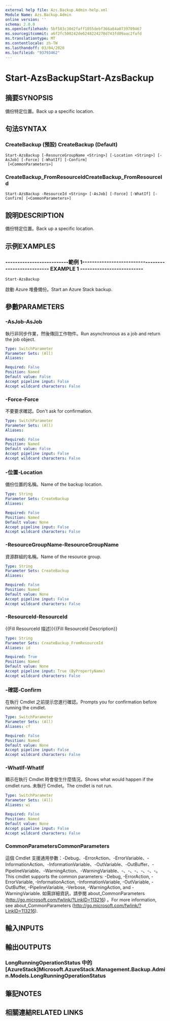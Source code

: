 ```yaml
---
external help file: Azs.Backup.Admin-help.xml
Module Name: Azs.Backup.Admin
online version: ''
schema: 2.0.0
ms.openlocfilehash: 5bf583c30d2faff1055debf366a84a0739789467
ms.sourcegitcommit: a6f2fc500242de6248224278d743fd09aac2fafd
ms.translationtype: MT
ms.contentlocale: zh-TW
ms.lasthandoff: 03/04/2020
ms.locfileid: "93793462"
---
```

# <span data-ttu-id="1acbc-101">Start-AzsBackup</span><span class="sxs-lookup"><span data-stu-id="1acbc-101">Start-AzsBackup</span></span>

## <span data-ttu-id="1acbc-102">摘要</span><span class="sxs-lookup"><span data-stu-id="1acbc-102">SYNOPSIS</span></span>
<span data-ttu-id="1acbc-103">備份特定位置。</span><span class="sxs-lookup"><span data-stu-id="1acbc-103">Back up a specific location.</span></span>

## <span data-ttu-id="1acbc-104">句法</span><span class="sxs-lookup"><span data-stu-id="1acbc-104">SYNTAX</span></span>

### <span data-ttu-id="1acbc-105">CreateBackup (預設) </span><span class="sxs-lookup"><span data-stu-id="1acbc-105">CreateBackup (Default)</span></span>
```
Start-AzsBackup [-ResourceGroupName <String>] [-Location <String>] [-AsJob] [-Force] [-WhatIf] [-Confirm]
 [<CommonParameters>]
```

### <span data-ttu-id="1acbc-106">CreateBackup_FromResourceId</span><span class="sxs-lookup"><span data-stu-id="1acbc-106">CreateBackup_FromResourceId</span></span>
```
Start-AzsBackup -ResourceId <String> [-AsJob] [-Force] [-WhatIf] [-Confirm] [<CommonParameters>]
```

## <span data-ttu-id="1acbc-107">說明</span><span class="sxs-lookup"><span data-stu-id="1acbc-107">DESCRIPTION</span></span>
<span data-ttu-id="1acbc-108">備份特定位置。</span><span class="sxs-lookup"><span data-stu-id="1acbc-108">Back up a specific location.</span></span>

## <span data-ttu-id="1acbc-109">示例</span><span class="sxs-lookup"><span data-stu-id="1acbc-109">EXAMPLES</span></span>

### <span data-ttu-id="1acbc-110">--------------------------範例 1--------------------------</span><span class="sxs-lookup"><span data-stu-id="1acbc-110">-------------------------- EXAMPLE 1 --------------------------</span></span>
```
Start-AzsBackup
```

<span data-ttu-id="1acbc-111">啟動 Azure 堆疊備份。</span><span class="sxs-lookup"><span data-stu-id="1acbc-111">Start an Azure Stack backup.</span></span>

## <span data-ttu-id="1acbc-112">參數</span><span class="sxs-lookup"><span data-stu-id="1acbc-112">PARAMETERS</span></span>

### <span data-ttu-id="1acbc-113">-AsJob</span><span class="sxs-lookup"><span data-stu-id="1acbc-113">-AsJob</span></span>
<span data-ttu-id="1acbc-114">執行非同步作業，然後傳回工作物件。</span><span class="sxs-lookup"><span data-stu-id="1acbc-114">Run asynchronous as a job and return the job object.</span></span>

```yaml
Type: SwitchParameter
Parameter Sets: (All)
Aliases: 

Required: False
Position: Named
Default value: False
Accept pipeline input: False
Accept wildcard characters: False
```

### <span data-ttu-id="1acbc-115">-Force</span><span class="sxs-lookup"><span data-stu-id="1acbc-115">-Force</span></span>
<span data-ttu-id="1acbc-116">不要要求確認。</span><span class="sxs-lookup"><span data-stu-id="1acbc-116">Don't ask for confirmation.</span></span>

```yaml
Type: SwitchParameter
Parameter Sets: (All)
Aliases: 

Required: False
Position: Named
Default value: False
Accept pipeline input: False
Accept wildcard characters: False
```

### <span data-ttu-id="1acbc-117">-位置</span><span class="sxs-lookup"><span data-stu-id="1acbc-117">-Location</span></span>
<span data-ttu-id="1acbc-118">備份位置的名稱。</span><span class="sxs-lookup"><span data-stu-id="1acbc-118">Name of the backup location.</span></span>

```yaml
Type: String
Parameter Sets: CreateBackup
Aliases: 

Required: False
Position: Named
Default value: None
Accept pipeline input: False
Accept wildcard characters: False
```

### <span data-ttu-id="1acbc-119">-ResourceGroupName</span><span class="sxs-lookup"><span data-stu-id="1acbc-119">-ResourceGroupName</span></span>
<span data-ttu-id="1acbc-120">資源群組的名稱。</span><span class="sxs-lookup"><span data-stu-id="1acbc-120">Name of the resource group.</span></span>

```yaml
Type: String
Parameter Sets: CreateBackup
Aliases: 

Required: False
Position: Named
Default value: None
Accept pipeline input: False
Accept wildcard characters: False
```

### <span data-ttu-id="1acbc-121">-ResourceId</span><span class="sxs-lookup"><span data-stu-id="1acbc-121">-ResourceId</span></span>
<span data-ttu-id="1acbc-122">{{Fill ResourceId 描述}}</span><span class="sxs-lookup"><span data-stu-id="1acbc-122">{{Fill ResourceId Description}}</span></span>

```yaml
Type: String
Parameter Sets: CreateBackup_FromResourceId
Aliases: id

Required: True
Position: Named
Default value: None
Accept pipeline input: True (ByPropertyName)
Accept wildcard characters: False
```

### <span data-ttu-id="1acbc-123">-確認</span><span class="sxs-lookup"><span data-stu-id="1acbc-123">-Confirm</span></span>
<span data-ttu-id="1acbc-124">在執行 Cmdlet 之前提示您進行確認。</span><span class="sxs-lookup"><span data-stu-id="1acbc-124">Prompts you for confirmation before running the cmdlet.</span></span>

```yaml
Type: SwitchParameter
Parameter Sets: (All)
Aliases: cf

Required: False
Position: Named
Default value: None
Accept pipeline input: False
Accept wildcard characters: False
```

### <span data-ttu-id="1acbc-125">-WhatIf</span><span class="sxs-lookup"><span data-stu-id="1acbc-125">-WhatIf</span></span>
<span data-ttu-id="1acbc-126">顯示在執行 Cmdlet 時會發生什麼情況。</span><span class="sxs-lookup"><span data-stu-id="1acbc-126">Shows what would happen if the cmdlet runs.</span></span>
<span data-ttu-id="1acbc-127">未執行 Cmdlet。</span><span class="sxs-lookup"><span data-stu-id="1acbc-127">The cmdlet is not run.</span></span>

```yaml
Type: SwitchParameter
Parameter Sets: (All)
Aliases: wi

Required: False
Position: Named
Default value: None
Accept pipeline input: False
Accept wildcard characters: False
```

### <span data-ttu-id="1acbc-128">CommonParameters</span><span class="sxs-lookup"><span data-stu-id="1acbc-128">CommonParameters</span></span>
<span data-ttu-id="1acbc-129">這個 Cmdlet 支援通用參數：-Debug、-ErrorAction、-ErrorVariable、-InformationAction、-InformationVariable、-OutVariable、-OutBuffer、-PipelineVariable、-WarningAction、-WarningVariable、-、-、-、-、-、-。</span><span class="sxs-lookup"><span data-stu-id="1acbc-129">This cmdlet supports the common parameters: -Debug, -ErrorAction, -ErrorVariable, -InformationAction, -InformationVariable, -OutVariable, -OutBuffer, -PipelineVariable, -Verbose, -WarningAction, and -WarningVariable.</span></span> <span data-ttu-id="1acbc-130">如需詳細資訊，請參閱 about_CommonParameters (http://go.microsoft.com/fwlink/?LinkID=113216) 。</span><span class="sxs-lookup"><span data-stu-id="1acbc-130">For more information, see about_CommonParameters (http://go.microsoft.com/fwlink/?LinkID=113216).</span></span>

## <span data-ttu-id="1acbc-131">輸入</span><span class="sxs-lookup"><span data-stu-id="1acbc-131">INPUTS</span></span>

## <span data-ttu-id="1acbc-132">輸出</span><span class="sxs-lookup"><span data-stu-id="1acbc-132">OUTPUTS</span></span>

### <span data-ttu-id="1acbc-133">LongRunningOperationStatus 中的 [AzureStack]</span><span class="sxs-lookup"><span data-stu-id="1acbc-133">Microsoft.AzureStack.Management.Backup.Admin.Models.LongRunningOperationStatus</span></span>

## <span data-ttu-id="1acbc-134">筆記</span><span class="sxs-lookup"><span data-stu-id="1acbc-134">NOTES</span></span>

## <span data-ttu-id="1acbc-135">相關連結</span><span class="sxs-lookup"><span data-stu-id="1acbc-135">RELATED LINKS</span></span>

